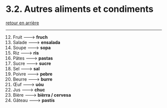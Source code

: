 # 3.2. Autres aliments et condiments

[retour en arrière](../../menu_fiches.md)

---

12. Fruit  ---> **fruch**
13. Salade  ---> **ensalada**
14. Soupe  ---> **sopa**
15. Riz  ---> **ris**
16. Pâtes  ---> **pastas**
17. Sucre  ---> **sucre**
18. Sel  ---> **sal**
19. Poivre  ---> **pebre**
20. Beurre  ---> **burre**
21. Œuf  ---> **uòu**
22. Jus  ---> **chuc**
23. Bière  ---> **bièrra / cervesa**
24. Gâteau ---> **pastís**